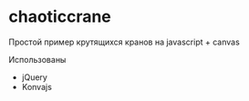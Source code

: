 # chaoticcrane

Простой пример крутящихся кранов на javascript + canvas

Использованы
* jQuery
* Konvajs
